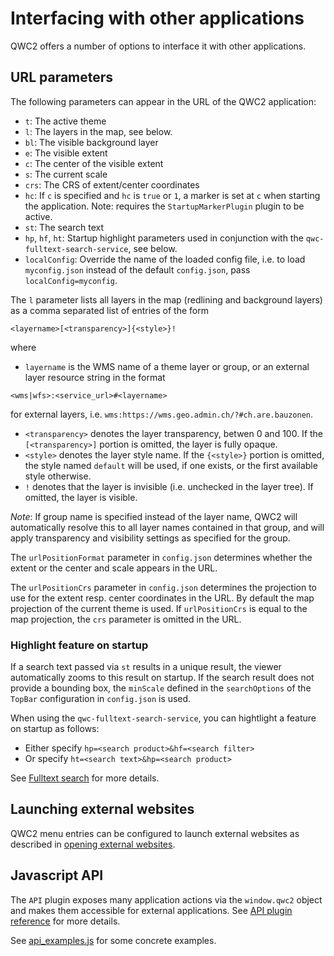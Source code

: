 # Interfacing with other applications

QWC2 offers a number of options to interface it with other applications.

## URL parameters <a name="url-parameters"></a>

The following parameters can appear in the URL of the QWC2 application:

- `t`: The active theme
- `l`: The layers in the map, see below.
- `bl`: The visible background layer
- `e`: The visible extent
- `c`: The center of the visible extent
- `s`: The current scale
- `crs`: The CRS of extent/center coordinates
- `hc`: If `c` is specified and `hc` is `true` or `1`, a marker is set at `c` when starting the application. Note: requires the `StartupMarkerPlugin` plugin to be active.
- `st`: The search text
- `hp`, `hf`, `ht`: Startup highlight parameters used in conjunction with the `qwc-fulltext-search-service`, see below.
- `localConfig`: Override the name of the loaded config file, i.e. to load `myconfig.json` instead of the default `config.json`, pass `localConfig=myconfig`.

The `l` parameter lists all layers in the map (redlining and background layers) as a comma separated list of entries of the form
```text
<layername>[<transparency>]{<style>}!
```
where
- `layername` is the WMS name of a theme layer or group, or an external layer resource string in the format
```text
<wms|wfs>:<service_url>#<layername>
```
   for external layers, i.e. `wms:https://wms.geo.admin.ch/?#ch.are.bauzonen`.
- `<transparency>` denotes the layer transparency, betwen 0 and 100. If the `[<transparency>]` portion is omitted, the layer is fully opaque.
- `<style>` denotes the layer style name. If the `{<style>}` portion is omitted, the style named `default` will be used, if one exists, or the first available style otherwise.
- `!` denotes that the layer is invisible (i.e. unchecked in the layer tree). If omitted, the layer is visible.

*Note*: If group name is specified instead of the layer name, QWC2 will automatically resolve this to all layer names contained in that group, and will apply transparency and visibility settings as specified for the group.

The `urlPositionFormat` parameter in `config.json` determines whether the extent or the center and scale appears in the URL.

The `urlPositionCrs` parameter in `config.json` determines the projection to use for the extent resp. center coordinates in the URL. By default the map projection of the current theme is used. If `urlPositionCrs` is equal to the map projection, the `crs` parameter is omitted in the URL.

### Highlight feature on startup

If a search text passed via `st` results in a unique result, the viewer automatically zooms to this result on startup. If the search result does not provide a bounding box, the `minScale` defined in the `searchOptions` of the `TopBar` configuration in `config.json` is used.

When using the `qwc-fulltext-search-service`, you can hightlight a feature on startup as follows:
- Either specify `hp=<search product>&hf=<search filter>`
- Or specify `ht=<search text>&hp=<search product>`

See [Fulltext search](Search.md#fulltext-search) for more details.

## Launching external websites

QWC2 menu entries can be configured to launch external websites as described in [opening external websites](../configuration/ViewerConfiguration.md#opening-external-websites).

## Javascript API

The `API` plugin exposes many application actions via the `window.qwc2` object and makes them accessible for external applications. See [API plugin reference](../references/qwc2_plugins.md#api) for more details.

See [api_examples.js](https://github.com/qgis/qwc2-demo-app/blob/master/static/api_examples.js) for some concrete examples.

